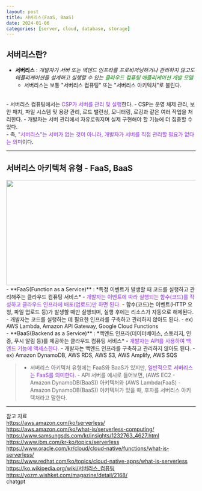 ```yaml
---
layout: post
title: 서버리스(FaaS, BaaS)
date: 2024-01-06
categories: [server, cloud, database, storage]
---
```

## 서버리스란?  
- **서버리스** : *개발자가 서버 또는 백엔드 인프라를 프로비저닝하거나 관리하지 않고도 애플리케이션을 설계하고 실행할 수 있는 <span style="color:green">클라우드 컴퓨팅 애플리케이션 개발 모델</span>*
    - 서버리스는 보통 "서버리스 컴퓨팅" 또는 "서버리스 아키텍처"로 불린다.  
<br>
- 서버리스 컴퓨팅에서는 <span style="color:blueviolet">CSP가 서버를 관리 및 실행</span>한다. 
    - CSP는 운영 체제 관리, 보안 패치, 파일 시스템 및 용량 관리, 로드 밸런싱, 모니터링, 로깅과 같은 여러 작업을 처리한다. 
    - 개발자는 서버 관리에서 자유로워지며 실제 구현해야 할 기능에 더 집중할 수 있다.   
<br>
- 즉, <span style="color:blueviolet">"서버리스"는 서버가 없는 것이 아니라, 개발자가 서버를 직접 관리할 필요가 없다는 의미</span>이다.
 
---
## 서버리스 아키텍처 유형 - FaaS, BaaS
<center><img src="https://github.com/LeeJae-H/LeeJae-H.github.io/assets/122717063/e52959a9-6da4-4361-8516-b5d8dea72631" width="700" height="280"></center>
- **FaaS(Function as a Service)** : *특정 이벤트가 발생할 때 코드를 실행하고 관리해주는 클라우드 컴퓨팅 서비스*
    - <span style="color:blueviolet">개발자는 이벤트에 따라 실행되는 함수(코드)를 작성하고 클라우드 인프라에 배포(업로드)만 하면 된다.</span>
    - 함수(코드)는 이벤트(HTTP 요청, 파일 업로드 등)가 발생할 때만 실행되며, 실행 후에는 리소스가 자동으로 해제된다.
    - 개발자는 코드를 실행하는 데 필요한 인프라를 구축하고 관리하지 않아도 된다.
    - ex) AWS Lambda, Amazon API Gateway, Google Cloud Functions  
<br>
- **BaaS(Backend as a Service)** : *백엔드 인프라(데이터베이스, 스토리지, 인증, 푸시 알림 등)를 제공하는 클라우드 컴퓨팅 서비스*
    - <span style="color:blueviolet">개발자는 API를 사용하여 백엔드 기능에 액세스한다.</span>
    - 개발자는 백엔드 인프라를 구축하고 관리하지 않아도 된다.
    - ex) Amazon DynamoDB, AWS RDS, AWS S3, AWS Amplify, AWS SQS

> - 서버리스 아키텍처 유형에는 FaaS와 BaaS가 있지만, <span style="color:blueviolet">일반적으로 서버리스는 FaaS를 의미한다.</span>
    - API 서버를 예시로 들어보면, (AWS EC2 - Amazon DynamoDB(BaaS)) 아키텍처와 (AWS Lambda(FaaS) - Amazon DynamoDB(BaaS)) 아키텍처가 있을 때, 후자를 서버리스 아키텍처라고 말한다.
    
---
참고 자료  
https://aws.amazon.com/ko/serverless/  
https://aws.amazon.com/ko/what-is/serverless-computing/  
https://www.samsungsds.com/kr/insights/1232763_4627.html  
https://www.ibm.com/kr-ko/topics/serverless    
https://www.oracle.com/kr/cloud/cloud-native/functions/what-is-serverless/  
https://www.redhat.com/ko/topics/cloud-native-apps/what-is-serverless     
https://ko.wikipedia.org/wiki/서버리스_컴퓨팅    
https://yozm.wishket.com/magazine/detail/2168/   
chatgpt